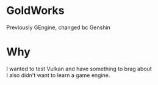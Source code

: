 # GoldWorks
Previously GEngine, changed bc Genshin

# Why
I wanted to test Vulkan and have something to brag about  
I also didn't want to learn a game engine.